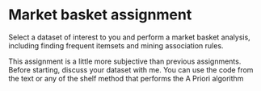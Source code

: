 # Market basket assignment

Select a dataset of interest to you and perform a market basket analysis, including finding frequent itemsets and mining association rules. 

This assignment is a little more subjective than previous assignments. Before starting, discuss your dataset with me. You can use the code from the text or any of the shelf method that performs the A Priori algorithm

